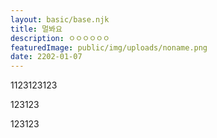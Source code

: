 ```yaml
---
layout: basic/base.njk
title: 멀봐요
description: ㅇㅇㅇㅇㅇㅇ
featuredImage: public/img/uploads/noname.png
date: 2202-01-07
---
```

1123123123







123123





123123
